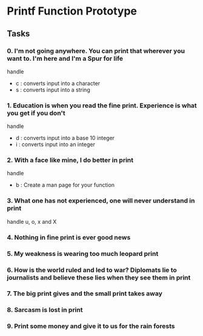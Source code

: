 # Printf Function Prototype
## Tasks
### 0. I'm not going anywhere. You can print that wherever you want to. I'm here and I'm a Spur for life
handle<br />
- c : converts input into a character<br />
- s : converts input into a string<br />
### 1. Education is when you read the fine print. Experience is what you get if you don't
handle<br />
- d : converts input into a base 10 integer<br />
- i : converts input into an integer<br />
### 2. With a face like mine, I do better in print
handle<br />
- b : Create a man page for your function<br />
### 3. What one has not experienced, one will never understand in print
handle u, o, x and X <br />
### 4. Nothing in fine print is ever good news
### 5. My weakness is wearing too much leopard print
### 6. How is the world ruled and led to war? Diplomats lie to journalists and believe these lies when they see them in print
### 7. The big print gives and the small print takes away
### 8. Sarcasm is lost in print
### 9. Print some money and give it to us for the rain forests
